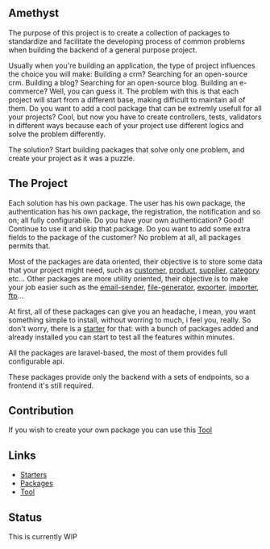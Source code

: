 Amethyst
-

The purpose of this project is to create a collection of packages to standardize and facilitate the developing process of common problems when building the backend of a general purpose project.

Usually when you're building an application, the type of project influences the choice you will make: Building a crm? Searching for an open-source crm. Building a blog? Searching for an open-source blog. Building an e-commerce? Well, you can guess it. The problem with this is that each project will start from a different base, making difficult to maintain all of them. Do you want to add a cool package that can be extremly usefull for all your projects? Cool, but now you have to create controllers, tests, validators in different ways because each of your project use different logics and solve the problem differently.

The solution? Start building packages that solve only one problem, and create your project as it was a puzzle.

## The Project

Each solution has his own package. The user has his own package, the authentication has his own package, the registration, the notification and so on; all fully configurabile. 
Do you have your own authentication? Good! Continue to use it and skip that package. 
Do you want to add some extra fields to the package of the customer? No problem at all, all packages permits that.

Most of the packages are data oriented, their objective is to store some data that your project might need, such as [customer](https://github.com/railken/amethyst-customer), [product](https://github.com/railken/amethyst-product), [supplier](https://github.com/railken/amethyst-supplier), [category](https://github.com/railken/amethyst-category) etc... Other packages are more utility oriented, their objective is to make your job easier such as the [email-sender](https://github.com/railken/amethyst-email-sender), [file-generator](https://github.com/railken/amethyst-file-generator), [exporter](https://github.com/railken/amethyst-exporter), [importer](https://github.com/railken/amethyst-importer), [ftp](https://github.com/railken/amethyst-ftp)...

At first, all of these packages can give you an headache, i mean, you want something simple to install, without worring to much, i feel you, really. So don't worry, there is a [starter](https://github.com/search?l=PHP&q=amethyst-starter&type=Repositories) for that: with a bunch of packages added and already installed you can start to test all the features within minutes.

All the packages are laravel-based, the most of them provides full configurable api.

These packages provide only the backend with a sets of endpoints, so a frontend it's still required.

## Contribution

If you wish to create your own package you can use this [Tool](https://github.com/railken/amethyst-skeleton)

## Links

* [Starters](https://github.com/topics/amethyst-starter)
* [Packages](https://github.com/topics/amethyst-package)
* [Tool](https://github.com/railken/amethyst-skeleton)

## Status

This is currently WIP
